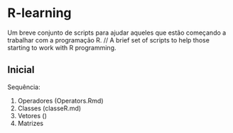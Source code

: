 # R-learning
Um breve conjunto de scripts para ajudar aqueles que estão começando a trabalhar com a programação R. // A brief set of scripts to help those starting to work with R programming.

## Inicial
Sequência:
1) Operadores (Operators.Rmd)
2) Classes (classeR.md)
3) Vetores ()
4) Matrizes
